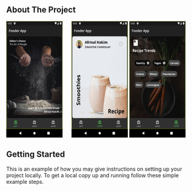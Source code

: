<!-- ABOUT THE PROJECT -->
## About The Project
<img src="ss/img1.png" alt="img1" width="150" height="310" style="margin-right:20px">  <img src="ss/img2.png" alt="img2" width="150" height="310"> <img src="ss/img3.png" alt="img3" width="150" height="310">

<!-- GETTING STARTED -->
## Getting Started

This is an example of how you may give instructions on setting up your project locally.
To get a local copy up and running follow these simple example steps.
